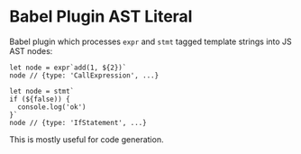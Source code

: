# Babel Plugin AST Literal

Babel plugin which processes `expr` and `stmt` tagged template strings into JS
AST nodes:

    let node = expr`add(1, ${2})`
    node // {type: 'CallExpression', ...}

    let node = stmt`
    if (${false)) {
      console.log('ok')
    }`
    node // {type: 'IfStatement', ...}

This is mostly useful for code generation.
